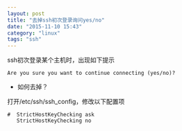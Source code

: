 ```yaml
---
layout: post
title: "去掉ssh初次登录询问yes/no"
date: "2015-11-10 15:43"
category: "linux"
tags: "ssh"
---
```


ssh初次登录某个主机时，出现如下提示

```
Are you sure you want to continue connecting (yes/no)?
```

* 如何去掉？

打开/etc/ssh/ssh_config，修改以下配置项

```
#  StrictHostKeyChecking ask
   StrictHostKeyChecking no
```

